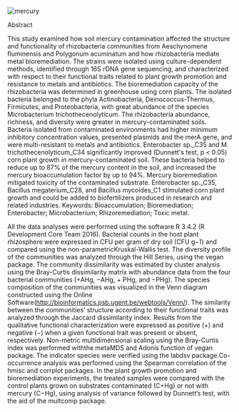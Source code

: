 
![mercury](https://github.com/user-attachments/assets/75d49c42-e83c-4e13-a902-60c44824baac)

Abstract

This study examined how soil mercury contamination affected the structure and functionality of rhizobacteria communities from Aeschynomene fluminensis and Polygonum acuminatum and how rhizobacteria mediate metal bioremediation. The strains were isolated using culture-dependent methods, identified through 16S rDNA gene sequencing, and characterized with respect to their functional traits related to plant growth promotion and resistance to metals and antibiotics. The bioremediation capacity of the rhizobacteria was determined in greenhouse using corn plants. The isolated bacteria belonged to the phyla Actinobacteria, Deinococcus-Thermus, Firmicutes, and Proteobacteria, with great abundance of the species Microbacterium trichothecenolyticum. The rhizobacteria abundance, richness, and diversity were greater in mercury-contaminated soils. Bacteria isolated from contaminated environments had higher minimum inhibitory concentration values, presented plasmids and the merA gene, and were multi-resistant to metals and antibiotics. Enterobacter sp._C35 and M. trichothecenolyticum_C34 significantly improved (Dunnett's test, p < 0.05) corn plant growth in mercury-contaminated soil. These bacteria helped to reduce up to 87% of the mercury content in the soil, and increased the mercury bioaccumulation factor by up to 94%. Mercury bioremediation mitigated toxicity of the contaminated substrate. Enterobacter sp._C35, Bacillus megaterium_C28, and Bacillus mycoides_C1 stimulated corn plant growth and could be added to biofertilizers produced in research and related industries.
Keywords: Bioaccumulation; Bioremediation; Enterobacter; Microbacterium; Rhizoremediation; Toxic metal.

All the data analyses were performed using the software R 3.4.2 (R Development Core Team 2016). Bacterial counts in the host plant rhizosphere were expressed in CFU per gram of dry soil (CFU g−1) and compared using the non-parametricKruskal-Wallis test. The diversity profile of the communities was analyzed through the Hill Series, using the vegan package. The community dissimilarity was estimated by cluster analysis using the Bray-Curtis dissimilarity matrix with abundance data from the four bacterial communities (+AHg, −AHg, + PHg, and −PHg). The species composition of the communities was visualized in the Venn diagram constructed using the Online Software(http://bioinformatics.psb.ugent.be/webtools/Venn/). The similarity between the communities’ structure according to their functional traits was analyzed through the Jaccard dissimilarity index. Results from the qualitative functional characterization were expressed as positive (+) and negative (−) when a given functional trait was present or absent, respectively. Non-metric multidimensional scaling using the Bray-Curtis index was performed withthe metaMDS and Adonis function of vegan package. The indicator species were verified using the labdsv package.Co-occurrence analysis was performed using the Spearman correlation of the hmisc and corrplot packages. In the plant growth promotion and bioremediation experiments, the treated samples were compared with the control plants grown on substrates contaminated (C+Hg) or not with mercury (C−Hg), using analysis of variance followed by Dunnett’s test, with the aid of the multcomp package.
